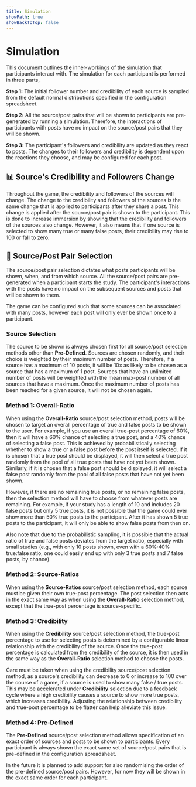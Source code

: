 ```yaml
---
title: Simulation
showPath: true
showBackToTop: false
---
```


# Simulation
This document outlines the inner-workings of the simulation
that participants interact with. The simulation for each
participant is performed in three parts,

**Step 1:** The initial follower number and credibility of
each source is sampled from the default normal distributions
specified in the configuration spreadsheet.

**Step 2:** All the source/post pairs that will be shown
to participants are pre-generated by running a simulation.
Therefore, the interactions of participants with posts
have no impact on the source/post pairs that they will
be shown.

**Step 3:** The participant's followers and credibility
are updated as they react to posts. The changes to their
followers and credibility is dependent upon the reactions
they choose, and may be configured for each post.

## 📊 Source's Credibility and Followers Change
Throughout the game, the credibility and followers of the
sources will change. The change to the credibility and
followers of the sources is the same change that is
applied to participants after they share a post. This
change is applied after the source/post pair is shown to
the participant. This is done to increase immersion by
showing that the credibility and followers of the sources
also change. However, it also means that if one source
is selected to show many true or many false posts, their
credibility may rise to 100 or fall to zero.

## 🧮 Source/Post Pair Selection
The source/post pair selection dictates what posts participants
will be shown, when, and from which source. All the source/post
pairs are pre-generated when a participant starts the study. The
participant's interactions with the posts have no impact on the
subsequent sources and posts that will be shown to them.

The game can be configured such that some sources can be
associated with many posts, however each post will only ever
be shown once to a participant.

### Source Selection
The source to be shown is always chosen first for all
source/post selection methods other than **Pre-Defined**.
Sources are chosen randomly, and their choice is weighted
by their maximum number of posts. Therefore, if a source
has a maximum of 10 posts, it will be 10x as likely to be
chosen as a source that has a maximum of 1 post. Sources
that have an unlimited number of posts will be weighted with
the mean max-post number of all sources that have a maximum. 
Once the maximum number of posts has been reached for a given
source, it will not be chosen again.


### Method 1: Overall-Ratio
When using the **Overall-Ratio** source/post selection method,
posts will be chosen to target an overall percentage of true 
and false posts to be shown to the user. For example,
if you use an overall true-post percentage of 60%, then it
will have a 60% chance of selecting a true post, and a
40% chance of selecting a false post. This is achieved by
probabilistically selecting whether to show a true or a false
post before the post itself is selected. If it is chosen
that a true post should be displayed, it will then select
a true post randomly from the pool of all true posts that
have not yet been shown. Similarly, if it is chosen that
a false post should be displayed, it will select a false
post randomly from the pool of all false posts that
have not yet been shown. 

However, if there are no remaining true posts, or no remaining
false posts, then the selection method will have to choose
from whatever posts are remaining. For example, if your study
has a length of 10 and includes 20 false posts but only
5 true posts, it is not possible that the game could ever
show more than 50% true posts to the participant. After
it has shown 5 true posts to the participant, it will only
be able to show false posts from then on.

Also note that due to the probabilistic sampling, it is 
possible that the actual ratio of true and false posts 
deviates from the target ratio, especially with small studies
(e.g., with only 10 posts shown, even with a 60%:40% 
true:false ratio, one could easily end up with only 3 true posts
and 7 false posts, by chance). 

### Method 2: Source-Ratios
When using the **Source-Ratios** source/post selection method,
each source must be given their own true-post percentage. The
post selection then acts in the exact same way as when using
the **Overall-Ratio** selection method, except that the true-post 
percentage is source-specific.

### Method 3: Credibility
When using the **Credibility** source/post selection method,
the true-post percentage to use for selecting posts is
determined by a configurable linear relationship with
the credibility of the source. Once the true-post percentage
is calculated from the credibility of the source, it is then
used in the same way as the **Overall-Ratio** selection method
to choose the posts.

Care must be taken when using the credibility source/post
selection method, as a source's credibility can decrease to 0 
or increase to 100 over the course of a game, if a source is 
used to show many false / true posts. This may be accelerated 
under **Credibility** selection due to a feedback cycle where 
a high credibility causes a source to show more true posts, 
which increases credibility. Adjusting the relationship 
between credibility and true-post percentage to be flatter can
help alleviate this issue.

### Method 4: Pre-Defined
The **Pre-Defined** source/post selection method allows
specification of an exact order of sources and posts to
be shown to participants. Every participant is always
shown the exact same set of source/post pairs that is
pre-defined in the configuration spreadsheet.

In the future it is planned to add support for also
randomising the order of the pre-defined source/post pairs.
However, for now they will be shown in the exact same order
for each participant.
